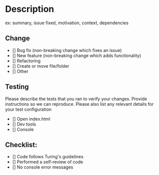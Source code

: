 # Description

ex: summary, issue fixed, motivation, context, dependencies

## Change

- [] Bug fix (non-breaking change which fixes an issue)
- [] New feature (non-breaking change which adds functionality)
- [] Refactoring
- [] Create or move file/folder
- [] Other

## Testing
Please describe the tests that you ran to verify your changes. Provide instructions so we can reproduce. Please also list any relevant details for your test configuration

- [] Open index.html
- [] Dev tools
- [] Console

## Checklist:

- [] Code follows Turing's guidelines
- [] Performed a self-review of code
- [] No console error messages
